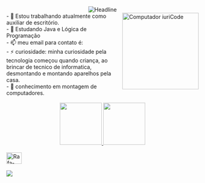 <div align=center>
        <img src="https://readme-typing-svg.herokuapp.com?color=%993399size=32&center=true&vCenter=true&width=600&height=50&lines=Olá,+seja+bem-vindo(a)!+%F0%9F%91%8B;Meu+nome+é+Matheus+Augusto;Problem+Solver;Freelancer;Open-Source+Enthusiast" alt="Headline" />
    </div>
<div>
    <img src="https://raw.githubusercontent.com/MicaelliMedeiros/micaellimedeiros/master/image/computer-illustration.png" min-width="250px" max-width="250px" width="200px" align="right" alt="Computador iuriCode">
- 🔭 Estou trabalhando atualmente como auxiliar de escritório.
  <br>
- 🌱 Estudando Java e Lógica de Programação
  <br>
- 📫 meu email para contato é:
  <br>
- ⚡ curiosidade: minha curiosidade pela tecnologia começou quando criança, ao brincar de tecnico de informatica, desmontando e montando aparelhos pela casa.
  <br>
- 🦾 conhecimento em montagem de computadores.
  <br>
</div>
  <br>

<div align="center">
  <a href="https://github.com/MatheusAugusto-dot">
  <img height="110em" src="https://github-readme-stats.vercel.app/api?username=MatheusAugusto-dot&show_icons=true&theme=outrun&include_all_commits=true&count_private=true"/>
  <img height="110em" src="https://github-readme-stats.vercel.app/api/top-langs/?username=MatheusAugusto-dot&layout=compact&langs_count=7&theme=outrun"/>
</div>
  <div style="display: inline_block"><br>
  <img align="center" alt="Rafa-Java" height="30" width="40" src="https://www.svgrepo.com/show/184143/java.svg">
   
</div>
 
  
  
  <br>
  <div> 
  <a href="https://instagram.com/matheus_a.d.s" target="_blank"><img src="https://img.shields.io/badge/-Instagram-%23E4405F?style=for-the-badge&logo=instagram&logoColor=white" target="_blank"></a>
  
 
  
    
    
